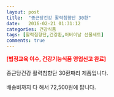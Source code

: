 ```yaml
---
layout: post
title:  "종근당건강 활력침향단 30환"
date:   2016-02-21 01:31:12
categories: 건강식품
tags: [활력침향단,건강환,어버이날 선물세트]
comments: true
---
```


<strong><span style="color: rgb(255, 0, 0);">[법정교육 이수, 건강기능식품 영업신고 완료]</span></strong>
<br><br>
종근당건강 활력침향단 30환짜리 제품입니다.
<br><br>
배송비까지 다 해서 72,500원에 팝니다.
<br>
<br>
<img class="image" src="https://4.bp.blogspot.com/-EtDeNPSlhMM/W-nMee2PPkI/AAAAAAAAAxE/HYx3-Y8-4W8OotJ58nhWeauYSf4HPuviACLcBGAs/s320/32574573457.jpg" alt=""/>
<br>
<br>
<img class="image" src="http://www.nbbang.co.kr/data/webedit/20180515173800_yuufqkef.jpg" alt=""/>
